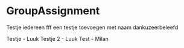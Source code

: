 # GroupAssignment

Testje iedereen fff een testje toevoegen met naam dankuzeerbeleefd

Testje - Luuk
Testje 2 - Luuk
Test - Milan